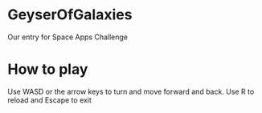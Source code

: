 # GeyserOfGalaxies
Our entry for Space Apps Challenge

# How to play
Use WASD or the arrow keys to turn and move forward and back. Use R to reload and Escape to exit
